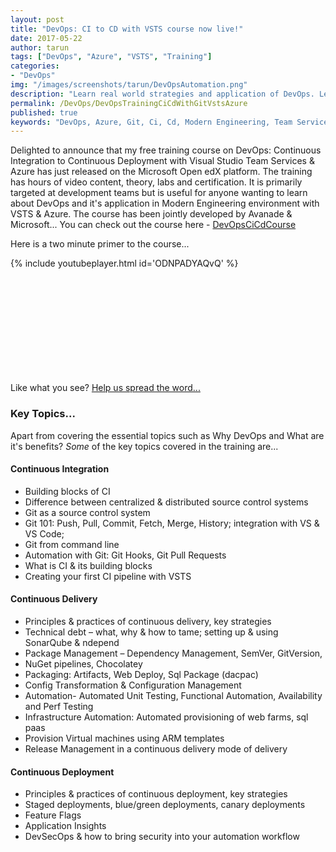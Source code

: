 ```yaml
---
layout: post
title: "DevOps: CI to CD with VSTS course now live!"
date: 2017-05-22
author: tarun
tags: ["DevOps", "Azure", "VSTS", "Training"]
categories:
- "DevOps"
img: "/images/screenshots/tarun/DevOpsAutomation.png"
description: "Learn real world strategies and application of DevOps. Learn how to use apply modern engineering practices with Azure & VSTS to go from Continuous Integration to Continuous Delivery to Continuous Deployment!"
permalink: /DevOps/DevOpsTrainingCiCdWithGitVstsAzure
published: true
keywords: "DevOps, Azure, Git, Ci, Cd, Modern Engineering, Team Services, SemVersion, GitFlow, GitVersion, NuGet, Chocolatey, PackageManagement, ARM, ResourceGroup, AzureDevTestLabs, Release Management, Build Automation"
---
```

Delighted to announce that my free training course on DevOps: Continuous Integration to Continuous Deployment with Visual Studio Team Services & Azure has just released on the Microsoft Open edX platform. The training has hours of video content, theory, labs and certification. It is primarily targeted at development teams but is useful for anyone wanting to learn about DevOps and it's application in Modern Engineering environment with VSTS & Azure. The course has been jointly developed by Avanade & Microsoft... You can check out the course here - [DevOpsCiCdCourse](http://bit.ly/DevOpsCiCdInfo)
<!--more--> 

Here is a two minute primer to the course...

{% include youtubeplayer.html id='ODNPADYAQvQ' %}

``` PowerShell













```


Like what you see? <a target="_blank" href="https://ctt.ec/JCU4x">Help us spread the word...</a>

### Key Topics...
Apart from covering the essential topics such as Why DevOps and What are it's benefits? *Some* of the key topics covered in the training are...

#### Continuous Integration
- Building blocks of CI
- Difference between centralized & distributed source control systems
- Git as a source control system
- Git 101: Push, Pull, Commit, Fetch, Merge, History; integration with VS & VS Code; 
- Git from command line 
- Automation with Git: Git Hooks, Git Pull Requests
- What is CI & its building blocks
- Creating your first CI pipeline with VSTS

#### Continuous Delivery
- Principles & practices of continuous delivery, key strategies 
- Technical debt – what, why & how to tame; setting up & using SonarQube & ndepend
- Package Management – Dependency Management, SemVer, GitVersion, 
- NuGet pipelines, Chocolatey
- Packaging: Artifacts, Web Deploy, Sql Package (dacpac)
- Config Transformation & Configuration Management
- Automation- Automated Unit Testing, Functional Automation, Availability and Perf Testing
- Infrastructure Automation: Automated provisioning of web farms, sql paas 
- Provision Virtual machines using ARM templates
- Release Management in a continuous delivery mode of delivery

#### Continuous Deployment
- Principles & practices of continuous deployment, key strategies
- Staged deployments, blue/green deployments, canary deployments
- Feature Flags
- Application Insights
- DevSecOps & how to bring security into your automation workflow

